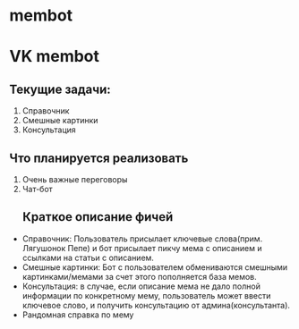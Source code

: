 # membot
<h1>VK membot</h1>
<div>
<h2>Текущие задачи:</h2>
<ol>
 <li>Справочник</li>
 <li>Смешные картинки</li>
 <li>Консультация</li>
</ol>
<h2>Что планируется реализовать</h2>
<ol>
 <li> Очень важные переговоры</li>
 <li> Чат-бот</li>
</ol>
<ul>
<h2>Краткое описание фичей</h2>
 <li>Справочник: Пользователь присылает ключевые слова(прим. Лягушонок Пепе) и бот присылает пикчу мема с описанием и ссылками на статьи с описанием.</li>
 <li>Смешные картинки: Бот с пользователем обмениваются смешными картинками/мемами за счет этого пополняется база мемов.</li>
 <li>Консультация: в случае, если описание мема не дало полной информации по конкретному мему, пользователь может ввести ключевое слово, и получить консультацию от админа(консультанта).</li>
 <li>Рандомная справка по мему</li>
</ul>
</div>
